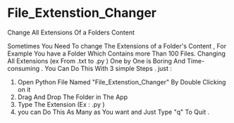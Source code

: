 # File_Extenstion_Changer
Change All Extensions Of a Folders Content

Sometimes You Need To change The Extensions of a Folder's  Content , For Example You have a Folder Which Contains more Than 100 Files. Changing All Extensions (ex From .txt to .py ) One by One is Boring And Time-consuming . You Can Do This With 3 simple Steps  . 
just : 
1. Open Python File Named "File_Extenstion_Changer" By Double Clicking on it 
2. Drag And Drop The Folder in The App
3. Type The Extension (Ex : .py )
4. you can Do This As Many as You want and Just Type "q" To Quit .
